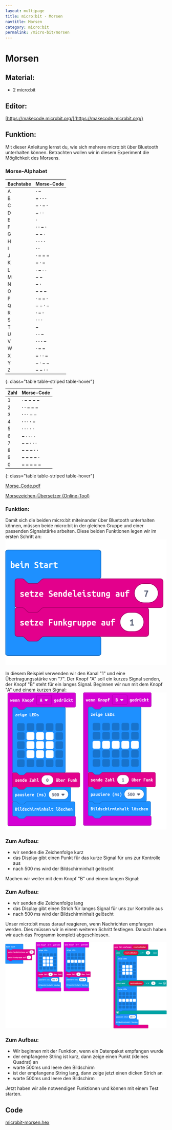 ```yaml
---
layout: multipage
title: micro:bit - Morsen
navtitle: Morsen
category: micro:bit
permalink: /micro-bit/morsen
---
```

# Morsen
## Material:

+ 2 micro:bit

## Editor:
[https://makecode.microbit.org/](https://makecode.microbit.org/)


## Funktion:
Mit dieser Anleitung lernst du, wie sich mehrere micro:bit über Bluetooth unterhalten können. Betrachten wollen wir in diesem Experiment die Möglichkeit des Morsens.

### Morse-Alphabet

Buchstabe | Morse-Code
----------|-----------
A         | **· −**
B         | **− · · ·**
C         | **− · − ·**
D         | **− · ·**
E         | **·**
F         | **· · − ·**
G         | **− − ·**
H         | **· · · ·**
I         | **· ·**
J         | **· − − −**
K         | **− · −**
L         | **· − · ·**
M         | **− −**
N         | **− ·**
O         | **− − −**
P         | **· − − ·**
Q         | **− − · −**
R         | **· − ·**
S         | **· · ·**
T         | **−**
U         | **· · −**
V         | **· · · −**
W         | **· − −**
X         | **− · · −**
Y         | **− · − −**
Z         | **− − · ·**
{: class="table table-striped table-hover"}


Zahl   | Morse-Code
-------|-----------
1      | **· − − − −**
2      | **· · − − −**
3      | **· · · − −**
4      | **· · · · −**
5      | **· · · · ·**
6      | **− · · · ·**
7      | **− − · · ·**
8      | **− − − · ·**
9      | **− − − − ·**
0      | **− − − − −**
{: class="table table-striped table-hover"}

[Morse_Code.pdf](appendix/Morse_Code.pdf)

[Morsezeichen-Übersetzer (Online-Tool)](morse-code-translator/)

### Funktion:
Damit sich die beiden micro:bit miteinander über Bluetooth unterhalten können, müssen beide micro:bit in der gleichen Gruppe und einer passenden Signalstärke arbeiten. Diese beiden Funktionen legen wir im ersten Schritt an:
![](images/microbit-Screenshot_morse_start.png)

In diesem Beispiel verwenden wir den Kanal "1" und eine Übertragungsstärke von "7".
Der Knopf "A" soll ein kurzes Signal senden, der Knopf "B" steht für ein langes Signal.
Beginnen wir nun mit dem Knopf "A" und einem kurzen Signal:
![](images/microbit-Screenshot_morse_ab.png)

### Zum Aufbau:

+ wir senden die Zeichenfolge kurz
+ das Display gibt einen Punkt für das kurze Signal für uns zur Kontrolle aus
+ nach 500 ms wird der Bildschirminhalt gelöscht

Machen wir weiter mit dem Knopf "B" und einem langen Signal:

### Zum Aufbau:

+ wir senden die Zeichenfolge lang
+ das Display gibt einen Strich für langes Signal für uns zur Kontrolle aus
+ nach 500 ms wird der Bildschirminhalt gelöscht

Unser micro:bit muss darauf reagieren, wenn Nachrichten empfangen werden. Dies müssen wir in einem weiteren Schritt festlegen. Danach haben wir auch das Programm komplett abgeschlossen.

![](images/microbit-Screenshot_morse.png)

### Zum Aufbau:

+ Wir beginnen mit der Funktion, wenn ein Datenpaket empfangen wurde
+ der empfangene String ist kurz, dann zeige einen Punkt (kleines Quadrat) an
+ warte 500ms und leere den Bildschirm
+ ist der empfangene String lang, dann zeige jetzt einen dicken Strich an
+ warte 500ms und leere den Bildschirm

Jetzt haben wir alle notwendigen Funktionen und können mit einem Test starten.

## Code

[microbit-morsen.hex](appendix/microbit-morsen.hex)
